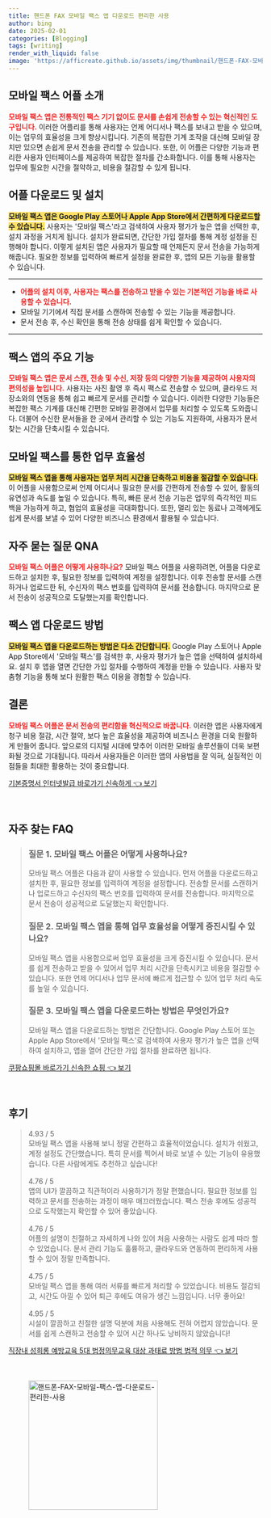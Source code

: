 ```yaml
---
title: 핸드폰 FAX 모바일 팩스 앱 다운로드 편리한 사용
author: bing
date: 2025-02-01
categories: [Blogging]
tags: [writing]
render_with_liquid: false
image: 'https://afficreate.github.io/assets/img/thumbnail/핸드폰-FAX-모바일-팩스-앱-다운로드-편리한-사용.webp'
---
```



<h2 id='모바일_팩스_어플_소개'>모바일 팩스 어플 소개</h2>

<p><b><span style="color: #ee2323;">모바일 팩스 앱은 전통적인 팩스 기기 없이도 문서를 손쉽게 전송할 수 있는 혁신적인 도구입니다.</span></b> 이러한 어플리를 통해 사용자는 언제 어디서나 팩스를 보내고 받을 수 있으며, 이는 업무의 효율성을 크게 향상시킵니다. 기존의 복잡한 기계 조작을 대신해 모바일 장치만 있으면 손쉽게 문서 전송을 관리할 수 있습니다. 또한, 이 어플은 다양한 기능과 편리한 사용자 인터페이스를 제공하여 복잡한 절차를 간소화합니다. 이를 통해 사용자는 업무에 필요한 시간을 절약하고, 비용을 절감할 수 있게 됩니다.</p>

<h2 id='어플_다운로드 및_설치'>어플 다운로드 및 설치</h2>

<p><b><span style="background-color: #ffe066;">모바일 팩스 앱은 Google Play 스토어나 Apple App Store에서 간편하게 다운로드할 수 있습니다.</span></b> 사용자는 '모바일 팩스'라고 검색하여 사용자 평가가 높은 앱을 선택한 후, 설치 과정을 거치게 됩니다. 설치가 완료되면, 간단한 가입 절차를 통해 계정 설정을 진행해야 합니다. 이렇게 설치된 앱은 사용자가 필요할 때 언제든지 문서 전송을 가능하게 해줍니다. 필요한 정보를 입력하여 빠르게 설정을 완료한 후, 앱의 모든 기능을 활용할 수 있습니다.</p>

<hr />

<ul>
    <li><b><span style="color: #ee2323;">어플의 설치 이후, 사용자는 팩스를 전송하고 받을 수 있는 기본적인 기능을 바로 사용할 수 있습니다.</span></b></li>
    <li>모바일 기기에서 직접 문서를 스캔하여 전송할 수 있는 기능을 제공합니다.</li>
    <li>문서 전송 후, 수신 확인을 통해 전송 상태를 쉽게 확인할 수 있습니다.</li>
</ul>

<hr />

<h2 id='팩스_앱의_주요_기능'>팩스 앱의 주요 기능</h2>

<p><b><span style="color: #ee2323;">모바일 팩스 앱은 문서 스캔, 전송 및 수신, 저장 등의 다양한 기능을 제공하여 사용자의 편의성을 높입니다.</span></b> 사용자는 사진 촬영 후 즉시 팩스로 전송할 수 있으며, 클라우드 저장소와의 연동을 통해 쉽고 빠르게 문서를 관리할 수 있습니다. 이러한 다양한 기능들은 복잡한 팩스 기계를 대신해 간편한 모바일 환경에서 업무를 처리할 수 있도록 도와줍니다. 더불어 수신한 문서들을 한 곳에서 관리할 수 있는 기능도 지원하여, 사용자가 문서 찾는 시간을 단축시킬 수 있습니다.</p>

<h2 id='모바일_팩스_업무_효율성'>모바일 팩스를 통한 업무 효율성</h2>

<p><b><span style="background-color: #ffe066;">모바일 팩스 앱을 통해 사용자는 업무 처리 시간을 단축하고 비용을 절감할 수 있습니다.</span></b> 이 어플을 사용함으로써 언제 어디서나 필요한 문서를 간편하게 전송할 수 있어, 활동의 유연성과 속도를 높일 수 있습니다. 특히, 빠른 문서 전송 기능은 업무의 즉각적인 피드백을 가능하게 하고, 협업의 효율성을 극대화합니다. 또한, 멀리 있는 동료나 고객에게도 쉽게 문서를 보낼 수 있어 다양한 비즈니스 환경에서 활용될 수 있습니다.</p>

<h2 id='자주_묻는_질문_QNA'>자주 묻는 질문 QNA</h2>

<p><b><span style="color: #ee2323;">모바일 팩스 어플은 어떻게 사용하나요?</span></b> 모바일 팩스 어플을 사용하려면, 어플을 다운로드하고 설치한 후, 필요한 정보를 입력하여 계정을 설정합니다. 이후 전송할 문서를 스캔하거나 업로드한 뒤, 수신자의 팩스 번호를 입력하여 문서를 전송합니다. 마지막으로 문서 전송이 성공적으로 도달했는지를 확인합니다.</p>

<h2 id='팩스_앱_다운로드_방법'>팩스 앱 다운로드 방법</h2>

<p><b><span style="background-color: #ffe066;">모바일 팩스 앱을 다운로드하는 방법은 다소 간단합니다.</span></b> Google Play 스토어나 Apple App Store에서 '모바일 팩스'를 검색한 후, 사용자 평가가 높은 앱을 선택하여 설치하세요. 설치 후 앱을 열면 간단한 가입 절차를 수행하여 계정을 만들 수 있습니다. 사용자 맞춤형 기능을 통해 보다 원활한 팩스 이용을 경험할 수 있습니다.</p>

<h2 id='결론'>결론</h2>

<p><b><span style="color: #ee2323;">모바일 팩스 어플은 문서 전송의 편리함을 혁신적으로 바꿉니다.</span></b> 이러한 앱은 사용자에게 청구 비용 절감, 시간 절약, 보다 높은 효율성을 제공하여 비즈니스 환경을 더욱 원활하게 만들어 줍니다. 앞으로의 디지털 시대에 맞추어 이러한 모바일 솔루션들이 더욱 보편화될 것으로 기대됩니다. 따라서 사용자들은 이러한 앱의 사용법을 잘 익혀, 실질적인 이점들을 최대한 활용하는 것이 중요합니다.</p>


<p><a class="click-button" title="기본증명서 인터넷발급 바로가기 신속하게" href="https://afficreate.github.io/posts/%EA%B8%B0%EB%B3%B8%EC%A6%9D%EB%AA%85%EC%84%9C-%EC%9D%B8%ED%84%B0%EB%84%B7%EB%B0%9C%EA%B8%89-%EB%B0%94%EB%A1%9C%EA%B0%80%EA%B8%B0-%EC%8B%A0%EC%86%8D%ED%95%98%EA%B2%8C/" rel="dofollow">기본증명서 인터넷발급 바로가기 신속하게 👈 보기</a></p><br>
<h2 id='자주_찾는_FAQ'>자주 찾는 FAQ</h2>
<div itemscope="" itemtype="https://schema.org/FAQPage"> 
<blockquote> 
<div itemscope="" itemprop="mainEntity" itemtype="https://schema.org/Question"> 
<h3 itemprop="name">질문 1. 모바일 팩스 어플은 어떻게 사용하나요?</h3> 
<div itemscope="" itemprop="acceptedAnswer" itemtype="https://schema.org/Answer"> 
<span itemprop="text"> 
<p>모바일 팩스 어플은 다음과 같이 사용할 수 있습니다. 먼저 어플을 다운로드하고 설치한 후, 필요한 정보를 입력하여 계정을 설정합니다. 전송할 문서를 스캔하거나 업로드하고 수신자의 팩스 번호를 입력하여 문서를 전송합니다. 마지막으로 문서 전송이 성공적으로 도달했는지 확인합니다.</p> 
</span> 
</div> 
</div> 
<div itemscope="" itemprop="mainEntity" itemtype="https://schema.org/Question"> 
<h3 itemprop="name">질문 2. 모바일 팩스 앱을 통해 업무 효율성을 어떻게 증진시킬 수 있나요?</h3> 
<div itemscope="" itemprop="acceptedAnswer" itemtype="https://schema.org/Answer"> 
<span itemprop="text"> 
<p>모바일 팩스 앱을 사용함으로써 업무 효율성을 크게 증진시킬 수 있습니다. 문서를 쉽게 전송하고 받을 수 있어서 업무 처리 시간을 단축시키고 비용을 절감할 수 있습니다. 또한 언제 어디서나 업무 문서에 빠르게 접근할 수 있어 업무 처리 속도를 높일 수 있습니다.</p> 
</span> 
</div> 
</div> 
<div itemscope="" itemprop="mainEntity" itemtype="https://schema.org/Question"> 
<h3 itemprop="name">질문 3. 모바일 팩스 앱을 다운로드하는 방법은 무엇인가요?</h3> 
<div itemscope="" itemprop="acceptedAnswer" itemtype="https://schema.org/Answer"> 
<span itemprop="text"> 
<p>모바일 팩스 앱을 다운로드하는 방법은 간단합니다. Google Play 스토어 또는 Apple App Store에서 '모바일 팩스'로 검색하여 사용자 평가가 높은 앱을 선택하여 설치하고, 앱을 열어 간단한 가입 절차를 완료하면 됩니다.</p> 
</span> 
</div> 
</div> 
</blockquote> 
</div>
<p><a class="click-button" title="쿠팡쇼핑몰 바로가기 신속한 쇼핑" href="https://afficreate.github.io/posts/%EC%BF%A0%ED%8C%A1%EC%87%BC%ED%95%91%EB%AA%B0-%EB%B0%94%EB%A1%9C%EA%B0%80%EA%B8%B0-%EC%8B%A0%EC%86%8D%ED%95%9C-%EC%87%BC%ED%95%91/" rel="dofollow">쿠팡쇼핑몰 바로가기 신속한 쇼핑 👈 보기</a></p><br>
<h2 id='후기'>후기</h2>
<div itemscope itemtype="https://schema.org/Product">
  <blockquote>
  <div itemprop="review" itemscope itemtype="https://schema.org/Review">
      <div itemprop="reviewRating" itemscope itemtype="https://schema.org/Rating"> <span itemprop="ratingValue">4.93</span> / <span itemprop="bestRating">5</span> </div>
      <span itemprop="reviewBody">모바일 팩스 앱을 사용해 보니 정말 간편하고 효율적이었습니다. 설치가 쉬웠고, 계정 설정도 간단했습니다. 특히 문서를 찍어서 바로 보낼 수 있는 기능이 유용했습니다. 다른 사람에게도 추천하고 싶습니다!</span>
  </div>
  <br>
  <div itemprop="review" itemscope itemtype="https://schema.org/Review">
      <div itemprop="reviewRating" itemscope itemtype="https://schema.org/Rating"> <span itemprop="ratingValue">4.76</span> / <span itemprop="bestRating">5</span> </div>
      <span itemprop="reviewBody">앱의 UI가 깔끔하고 직관적이라 사용하기가 정말 편했습니다. 필요한 정보를 입력하고 문서를 전송하는 과정이 매우 매끄러웠습니다. 팩스 전송 후에도 성공적으로 도착했는지 확인할 수 있어 좋았습니다.</span>
  </div>
  <br>
  <div itemprop="review" itemscope itemtype="https://schema.org/Review">
      <div itemprop="reviewRating" itemscope itemtype="https://schema.org/Rating"> <span itemprop="ratingValue">4.76</span> / <span itemprop="bestRating">5</span> </div>
      <span itemprop="reviewBody">어플의 설명이 친절하고 자세하게 나와 있어 처음 사용하는 사람도 쉽게 따라 할 수 있었습니다. 문서 관리 기능도 훌륭하고, 클라우드와 연동하여 편리하게 사용할 수 있어 정말 만족합니다.</span>
  </div>
  <br>
  <div itemprop="review" itemscope itemtype="https://schema.org/Review">
      <div itemprop="reviewRating" itemscope itemtype="https://schema.org/Rating"> <span itemprop="ratingValue">4.75</span> / <span itemprop="bestRating">5</span> </div>
      <span itemprop="reviewBody">모바일 팩스 앱을 통해 여러 서류를 빠르게 처리할 수 있었습니다. 비용도 절감되고, 시간도 아낄 수 있어 퇴근 후에도 여유가 생긴 느낌입니다. 너무 좋아요!</span>
  </div>
  <br>
  <div itemprop="review" itemscope itemtype="https://schema.org/Review">
      <div itemprop="reviewRating" itemscope itemtype="https://schema.org/Rating"> <span itemprop="ratingValue">4.95</span> / <span itemprop="bestRating">5</span> </div>
      <span itemprop="reviewBody">시설이 깔끔하고 친절한 설명 덕분에 처음 사용해도 전혀 어렵지 않았습니다. 문서를 쉽게 스캔하고 전송할 수 있어 시간 하나도 낭비하지 않았습니다!</span>
  </div>
  </blockquote>
</div>
<p><a class="click-button" title="직장내 성희롱 예방교육 5대 법정의무교육 대상 과태료 방법 법적 의무" href="https://afficreate.github.io/posts/%EC%A7%81%EC%9E%A5%EB%82%B4-%EC%84%B1%ED%9D%AC%EB%A1%B1-%EC%98%88%EB%B0%A9%EA%B5%90%EC%9C%A1-5%EB%8C%80-%EB%B2%95%EC%A0%95%EC%9D%98%EB%AC%B4%EA%B5%90%EC%9C%A1-%EB%8C%80%EC%83%81-%EA%B3%BC%ED%83%9C%EB%A3%8C-%EB%B0%A9%EB%B2%95-%EB%B2%95%EC%A0%81-%EC%9D%98%EB%AC%B4/" rel="dofollow">직장내 성희롱 예방교육 5대 법정의무교육 대상 과태료 방법 법적 의무 👈 보기</a></p><br>
<figure class="image"><img src="https://afficreate.github.io/assets/img/thumbnail/핸드폰-FAX-모바일-팩스-앱-다운로드-편리한-사용.webp" alt="핸드폰-FAX-모바일-팩스-앱-다운로드-편리한-사용" width="256" height="256"></figure>